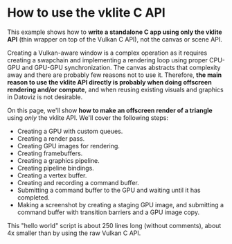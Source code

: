 # How to use the vklite C API

This example shows how to **write a standalone C app using only the vklite API** (thin wrapper on top of the Vulkan C API), not the canvas or scene API.

Creating a Vulkan-aware window is a complex operation as it requires creating a swapchain and implementing a rendering loop using proper CPU-GPU and GPU-GPU synchronization. The canvas abstracts that complexity away and there are probably few reasons not to use it. Therefore, **the main reason to use the vklite API directly is probably when doing offscreen rendering and/or compute**, and when reusing existing visuals and graphics in Datoviz is not desirable.

On this page, we'll show **how to make an offscreen render of a triangle** using *only* the vklite API. We'll cover the following steps:

* Creating a GPU with custom queues.
* Creating a render pass.
* Creating GPU images for rendering.
* Creating framebuffers.
* Creating a graphics pipeline.
* Creating pipeline bindings.
* Creating a vertex buffer.
* Creating and recording a command buffer.
* Submitting a command buffer to the GPU and waiting until it has completed.
* Making a screenshot by creating a staging GPU image, and submitting a command buffer with transition barriers and a GPU image copy.

This "hello world" script is about 250 lines long (without comments), about 4x smaller than by using the raw Vulkan C API.

<!-- IMAGE ../images/screenshots/standalone_vklite.png -->

<!-- CODE_C examples/standalone/standalone_vklite.c -->
